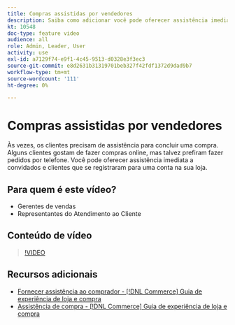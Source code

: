 ```yaml
---
title: Compras assistidas por vendedores
description: Saiba como adicionar você pode oferecer assistência imediata a convidados e clientes que se registraram para uma conta em sua loja.
kt: 10548
doc-type: feature video
audience: all
role: Admin, Leader, User
activity: use
exl-id: a7129f74-e9f1-4c45-9513-d0328e3f3ec3
source-git-commit: e8d2631b31319701beb327f42fdf1372d9dad9b7
workflow-type: tm+mt
source-wordcount: '111'
ht-degree: 0%

---
```


# Compras assistidas por vendedores

Às vezes, os clientes precisam de assistência para concluir uma compra. Alguns clientes gostam de fazer compras online, mas talvez prefiram fazer pedidos por telefone. Você pode oferecer assistência imediata a convidados e clientes que se registraram para uma conta na sua loja.

## Para quem é este vídeo?

- Gerentes de vendas
- Representantes do Atendimento ao Cliente

## Conteúdo de vídeo

>[!VIDEO](https://video.tv.adobe.com/v/343662?quality=12&learn=on)

## Recursos adicionais

- [Fornecer assistência ao comprador - [!DNL Commerce] Guia de experiência de loja e compra](https://experienceleague.adobe.com/docs/commerce-admin/customers/customer-accounts/manage/login-as-customer.html)
- [Assistência de compra - [!DNL Commerce] Guia de experiência de loja e compra](https://experienceleague.adobe.com/docs/commerce-admin/stores-sales/introduction.html#shopping-assistance)
